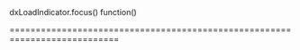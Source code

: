 <!--id-->dxLoadIndicator.focus()<!--/id-->
<!--merge--><!--/merge-->
<!--hidden--><!--/hidden-->
<!--type-->function()<!--/type-->
===========================================================================
